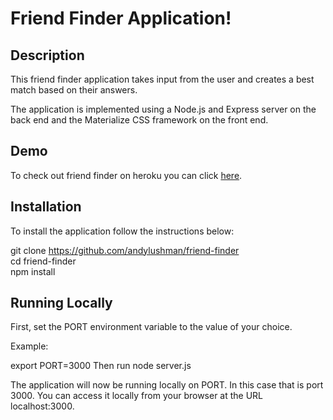 Friend Finder Application!
===================

**Description**
----------


This friend finder application takes input from the user and creates a best match based on their answers.

The application is implemented using a Node.js and Express server on the back end and the Materialize CSS framework on the front end.

**Demo**
----------


To check out friend finder on heroku you can click [here](https://sheltered-river-16158.herokuapp.com/).

**Installation**
----------


To install the application follow the instructions below:

git clone https://github.com/andylushman/friend-finder  
cd friend-finder  
npm install  

**Running Locally**
------------

First, set the PORT environment variable to the value of your choice.

Example:

export PORT=3000
Then run node server.js

The application will now be running locally on PORT. In this case that is port 3000. You can access it locally from your browser at the URL localhost:3000.
